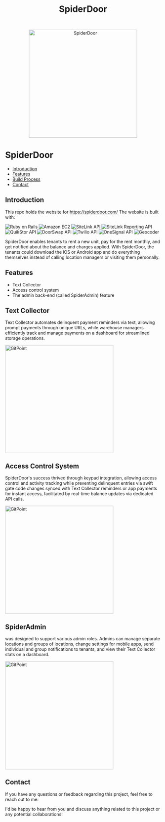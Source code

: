 



<h1 align="center"> SpiderDoor </h1> <br>
<p align="center">
  <a href="https://gitpoint.co/">
   <img alt=" SpiderDoor" title=" SpiderDoor" src="https://www.sitelink.com/integrations/SpiderDoor_Banner.jpg" width="350px" >
  </a>
</p>



# SpiderDoor



- [Introduction](#introduction)
- [Features](#features)
- [Build Process](#build-process)
- [Contact](#contact)








## Introduction



This repo holds the website for https://spiderdoor.com/ The website is built with:

![Ruby on Rails](https://img.shields.io/badge/Ruby%20on%20Rails-Framework-red)
![Amazon EC2](https://img.shields.io/badge/Amazon%20EC2-Cloud%20Computing-yellow)
![SiteLink API](https://img.shields.io/badge/SiteLink%20API-Integration-blue)
![SiteLink Reporting API](https://img.shields.io/badge/SiteLink%20Reporting%20API-Integration-blue)
![QuikStor API](https://img.shields.io/badge/QuikStor%20API-Integration-blue)
![DoorSwap API](https://img.shields.io/badge/DoorSwap%20API-Integration-blue)
![Twilio API](https://img.shields.io/badge/Twilio%20API-Integration-blue)
![OneSignal API](https://img.shields.io/badge/OneSignal%20API-Integration-blue)
![Geocoder](https://img.shields.io/badge/Geocoder-API-blue)







SpiderDoor enables tenants to rent a new unit, pay for the rent monthly, and get notified about the balance and charges applied. With SpiderDoor, the tenants could download the iOS or Android app and do everything themselves instead of calling location managers or visiting them personally.

## Features

- Text Collector
- Access control system
- The admin back-end (called SpiderAdmin) feature










## Text Collector

Text Collector automates delinquent payment reminders via text, allowing prompt payments through unique URLs, while warehouse managers efficiently track and manage payments on a dashboard for streamlined storage operations.

 <img alt="GitPoint" title="GitPoint" src="https://www.datocms-assets.com/94322/1690446155-credit-handling.png" width="350px" >



## Access Control System


SpiderDoor's success thrived through keypad integration, allowing access control and activity tracking while preventing delinquent entries via swift gate code changes synced with Text Collector reminders or app payments for instant access, facilitated by real-time balance updates via dedicated API calls.

 <img alt="GitPoint" title="GitPoint" src="https://www.datocms-assets.com/94322/1690446160-game-scheduling.png" width="350px" >


## SpiderAdmin

was designed to support various admin roles. Admins can manage separate locations and groups of locations, change settings for mobile apps, send individual and group notifications to tenants, and view their Text Collector stats on a dashboard.

<img alt="GitPoint" title="GitPoint" src="https://www.datocms-assets.com/94322/1690446148-admin-panel.png" width="350px" >






## Contact

If you have any questions or feedback regarding this project, feel free to reach out to me:



I'd be happy to hear from you and discuss anything related to this project or any potential collaborations!





